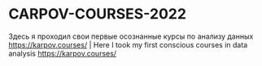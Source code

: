 # CARPOV-COURSES-2022
Здесь я проходил свои первые осознанные курсы по анализу данных https://karpov.courses/ | Here I took my first conscious courses in data analysis https://karpov.courses/
